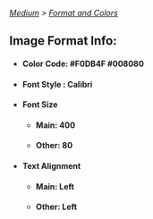 _[Medium](./README.md) > [Format and Colors](./Formatting&Colors.md)_

## **Image Format Info:**

- #### Color Code: #F0DB4F #008080 
- #### Font Style : Calibri
- #### Font Size
  - #### Main: 400
  - #### Other: 80
- #### Text Alignment
  - #### Main: Left
  - #### Other: Left

